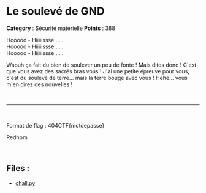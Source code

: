 # Le soulevé de GND

**Category** : Sécurité matérielle
**Points** : 388

<div style="margin-bottom: 1em;">Hooooo - Hiiiiissse......

<div style="margin-bottom: 1em;">Hooooo - Hiiiiissse......

<div style="margin-bottom: 1em;">Hooooo - Hiiiiissse......


Waouh ça fait du bien de soulever un peu de fonte !
Mais dites donc ! C'est que vous avez des sacrés bras vous !
J'ai une petite épreuve pour vous, c'est du soulevé de terre... mais la terre bouge avec vous ! Hehe... vous m'en direz des nouvelles !

<p class="space">&nbsp;</p>

***

<p class="space">&nbsp;</p>


Format de flag : 404CTF{motdepasse}

<div class="author">Redhpm</div>

<p class="space">&nbsp;</p>

## Files : 
 - [chall.py](./chall.py)



